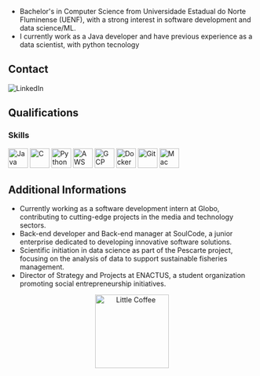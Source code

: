 
- Bachelor's in Computer Science from Universidade Estadual do Norte Fluminense (UENF), with a strong interest in software development and data science/ML.
- I currently work as a Java developer and have previous experience as a data scientist, with python tecnology

## Contact
<section>
    <a href="https://www.linkedin.com/in/filipe-samuel-pires-b8b40126b/" target="_blank" style="text-decoration:none">
        <img src="https://img.shields.io/badge/LinkedIn-000000?style=for-the-badge&logo=linkedin&logoColor=white" alt="LinkedIn">
    </a>
</section>

## Qualifications
### Skills
<section>
    <img height="40" margin="10" src="https://cdn.jsdelivr.net/gh/devicons/devicon/icons/java/java-original.svg" alt="Java"/>
    <img height="40" src="https://img.icons8.com/?size=100&id=40670&format=png&color=000000" alt="C"/>
    <img height="40" src="https://cdn.jsdelivr.net/gh/devicons/devicon@latest/icons/python/python-original.svg" alt="Python"/> 
    <img height="40" src="https://cdn.jsdelivr.net/gh/devicons/devicon@latest/icons/amazonwebservices/amazonwebservices-original-wordmark.svg"  alt="AWS"/>
    <img height="40" src="https://cdn.jsdelivr.net/gh/devicons/devicon@latest/icons/googlecloud/googlecloud-original-wordmark.svg" alt="GCP"/>        
    <img height="40" src="https://cdn.jsdelivr.net/gh/devicons/devicon@latest/icons/docker/docker-original.svg"  alt="Docker"/>
    <img height="40" src="https://cdn.jsdelivr.net/gh/devicons/devicon/icons/git/git-original.svg" alt="Git"/>
    <img height="40" src="https://logowik.com/content/uploads/images/mac-os.jpg" alt="Mac OS"/>
</section>       

## Additional Informations
- Currently working as a software development intern at Globo, contributing to cutting-edge projects in the media and technology sectors.
- Back-end developer and Back-end manager at SoulCode, a junior enterprise dedicated to developing innovative software solutions.
- Scientific initiation in data science as part of the Pescarte project, focusing on the analysis of data to support sustainable fisheries management.
- Director of Strategy and Projects at ENACTUS, a student organization promoting social entrepreneurship initiatives.

<div align="center">
    <img src=".\assets\coffee-lover-hot-coffee.gif" alt="Little Coffee" width="150px"/>
</div>


